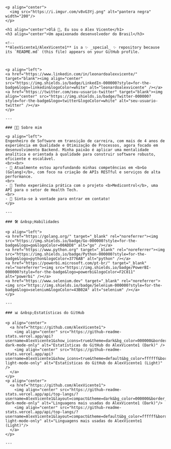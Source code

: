     <p align="center">
      <img src="https://i.imgur.com/v8vG3Yj.png" alt="pantera negra" width="200"/>
    </p>
    
    <h1 align="center">Olá 👋, Eu sou o Alex Vicente</h1>
    <h3 align="center">Um apaixonado desenvolvedor do Brasil</h3>
    
    <!--
    **AlexVicente1/AlexVicente1** is a ✨ _special_ ✨ repository because its `README.md` (this file) appears on your GitHub profile.
    
  
    
    <p align="left">
    <a href="https://www.linkedin.com/in/leonardoalexvicente/" target="blank"><img align="center" src="https://img.shields.io/badge/LinkedIn-000000?style=for-the-badge&logo=linkedin&logoColor=white" alt="leonardoalexvicente" /></a>
    <a href="https://twitter.com/seu-usuario-twitter" target="blank"><img align="center" src="https://img.shields.io/badge/Twitter-000000?style=for-the-badge&logo=twitter&logoColor=white" alt="seu-usuario-twitter" /></a>
    </p>
    
    ---
    
    ### 👨‍💻 Sobre mim
    
    <p align="left">
    Engenheiro de Software em transição de carreira, com mais de 4 anos de experiência em Qualidade e Otimização de Processos, agora focado em desenvolvimento Backend. Minha paixão é aplicar uma mentalidade analítica e orientada à qualidade para construir software robusto, eficiente e escalável.
    <br><br>
    - 🌱 Atualmente estou aprofundando minhas competências em <b>Go (Golang)</b>, com foco na criação de APIs RESTful e serviços de alta performance.
    <br>
    - 🔭 Tenho experiência prática com o projeto <b>Medicontrol</b>, uma API para o setor de Health Tech.
    <br>
    - 💬 Sinta-se à vontade para entrar em contato!
    </p>
    
    ---
    
    ### 🛠 &nbsp;Habilidades
    
    <p align="left">
    <a href="https://golang.org/" target="_blank" rel="noreferrer"><img src="https://img.shields.io/badge/Go-000000?style=for-the-badge&logo=go&logoColor=00ADD8" alt="go" /></a>
    <a href="https://www.python.org" target="_blank" rel="noreferrer"><img src="https://img.shields.io/badge/Python-000000?style=for-the-badge&logo=python&logoColor=3776AB" alt="python" /></a>
    <a href="https://powerbi.microsoft.com/pt-br/" target="_blank" rel="noreferrer"><img src="https://img.shields.io/badge/PowerBI-000000?style=for-the-badge&logo=powerbi&logoColor=F2C811" alt="powerbi" /></a>
    <a href="https://www.selenium.dev" target="_blank" rel="noreferrer"><img src="https://img.shields.io/badge/Selenium-000000?style=for-the-badge&logo=selenium&logoColor=43B02A" alt="selenium" /></a>
    </p>
    
    ---
    
    ### 📊 &nbsp;Estatísticas do GitHub
    
    <p align="center">
      <a href="https://github.com/AlexVicente1">
        <img align="center" src="https://github-readme-stats.vercel.app/api?username=AlexVicente1&show_icons=true&theme=dark&bg_color=000000&border_color=ffffff&title_color=ffffff&text_color=ffffff&icon_color=ffffff#gh-dark-mode-only" alt="Estatísticas do GitHub do AlexVicente1 (Dark)" />
        <img align="center" src="https://github-readme-stats.vercel.app/api?username=AlexVicente1&show_icons=true&theme=default&bg_color=ffffff&border_color=000000&title_color=000000&text_color=000000&icon_color=000000#gh-light-mode-only" alt="Estatísticas do GitHub do AlexVicente1 (Light)" />
      </a>
    </p>
    <p align="center">
      <a href="https://github.com/AlexVicente1">
        <img align="center" src="https://github-readme-stats.vercel.app/api/top-langs/?username=AlexVicente1&layout=compact&theme=dark&bg_color=000000&border_color=ffffff&title_color=ffffff&text_color=ffffff&icon_color=ffffff#gh-dark-mode-only" alt="Linguagens mais usadas do AlexVicente1 (Dark)"/>
        <img align="center" src="https://github-readme-stats.vercel.app/api/top-langs/?username=AlexVicente1&layout=compact&theme=default&bg_color=ffffff&border_color=000000&title_color=000000&text_color=000000&icon_color=000000#gh-light-mode-only" alt="Linguagens mais usadas do AlexVicente1 (Light)"/>
      </a>
    </p>
    
    ---
